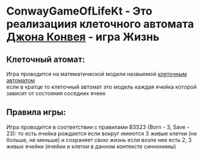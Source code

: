# ConwayGameOfLifeKt - Это реализациия клеточного автомата [Джона Конвея](https://ru.wikipedia.org/wiki/Конвей,_Джон_Хортон) - игра Жизнь
## Клеточный атомат:
  Игра проводится на математической модели назвыемой [клеточным автоматом](https://ru.wikipedia.org/wiki/Клеточный_автомат)\
  если в кратце то клеточный автомат это модель 
  каждая ячейка которой зависит от состояния соседних ячеек
## Правила игры:
  Игра проводится в соответствии с правилами B3S23 (Born - 3, Save - 23):
  то есть ячейка рождается если вокруг имеются 3 живые клетки (не больше, не меньше)
  и сохраняет свою жизнь если возле нее есть 2, 3 живых ячейки
  (ячейки и клетки в данном контексте синнонимы)
